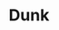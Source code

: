---
inv_num: 2017-005
add_credit:
url: 2017-005-dunk
title: Dunk
year: '2017'
display_year: '2017'
medium: Mac mini running ray composer, kvant clubmax 800 laser projector
dims:
pitch:
ps:
live_url:
youtube:
related_code:
subheading:
download:
commission:
layout: things-i-made
---
